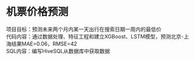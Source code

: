 # 机票价格预测
项目目标：预测未来两个月内某一天出行在搜索日期一周内的最低价 <br>
代码内容：通过数据处理、特征工程和建立XGBoost、LSTM模型，预测北京-上海结果MAE=0.06，RMSE=42 <br>
SQL内容：编写HiveSQL从数据库中获取数据 <br>
